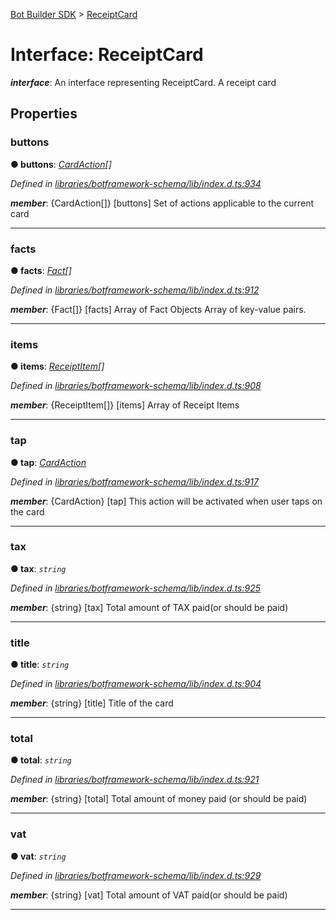[Bot Builder SDK](../README.md) > [ReceiptCard](../interfaces/botbuilder.receiptcard.md)



# Interface: ReceiptCard

*__interface__*: An interface representing ReceiptCard. A receipt card



## Properties
<a id="buttons"></a>

###  buttons

**●  buttons**:  *[CardAction](botbuilder.cardaction.md)[]* 

*Defined in [libraries/botframework-schema/lib/index.d.ts:934](https://github.com/Microsoft/botbuilder-js/blob/57c9ba8/libraries/botframework-schema/lib/index.d.ts#L934)*


*__member__*: {CardAction[]} [buttons] Set of actions applicable to the current card





___

<a id="facts"></a>

###  facts

**●  facts**:  *[Fact](botbuilder.fact.md)[]* 

*Defined in [libraries/botframework-schema/lib/index.d.ts:912](https://github.com/Microsoft/botbuilder-js/blob/57c9ba8/libraries/botframework-schema/lib/index.d.ts#L912)*


*__member__*: {Fact[]} [facts] Array of Fact Objects Array of key-value pairs.





___

<a id="items"></a>

###  items

**●  items**:  *[ReceiptItem](botbuilder.receiptitem.md)[]* 

*Defined in [libraries/botframework-schema/lib/index.d.ts:908](https://github.com/Microsoft/botbuilder-js/blob/57c9ba8/libraries/botframework-schema/lib/index.d.ts#L908)*


*__member__*: {ReceiptItem[]} [items] Array of Receipt Items





___

<a id="tap"></a>

###  tap

**●  tap**:  *[CardAction](botbuilder.cardaction.md)* 

*Defined in [libraries/botframework-schema/lib/index.d.ts:917](https://github.com/Microsoft/botbuilder-js/blob/57c9ba8/libraries/botframework-schema/lib/index.d.ts#L917)*


*__member__*: {CardAction} [tap] This action will be activated when user taps on the card





___

<a id="tax"></a>

###  tax

**●  tax**:  *`string`* 

*Defined in [libraries/botframework-schema/lib/index.d.ts:925](https://github.com/Microsoft/botbuilder-js/blob/57c9ba8/libraries/botframework-schema/lib/index.d.ts#L925)*


*__member__*: {string} [tax] Total amount of TAX paid(or should be paid)





___

<a id="title"></a>

###  title

**●  title**:  *`string`* 

*Defined in [libraries/botframework-schema/lib/index.d.ts:904](https://github.com/Microsoft/botbuilder-js/blob/57c9ba8/libraries/botframework-schema/lib/index.d.ts#L904)*


*__member__*: {string} [title] Title of the card





___

<a id="total"></a>

###  total

**●  total**:  *`string`* 

*Defined in [libraries/botframework-schema/lib/index.d.ts:921](https://github.com/Microsoft/botbuilder-js/blob/57c9ba8/libraries/botframework-schema/lib/index.d.ts#L921)*


*__member__*: {string} [total] Total amount of money paid (or should be paid)





___

<a id="vat"></a>

###  vat

**●  vat**:  *`string`* 

*Defined in [libraries/botframework-schema/lib/index.d.ts:929](https://github.com/Microsoft/botbuilder-js/blob/57c9ba8/libraries/botframework-schema/lib/index.d.ts#L929)*


*__member__*: {string} [vat] Total amount of VAT paid(or should be paid)





___


